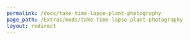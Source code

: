 ```yaml
---
permalink: /docs/take-time-lapse-plant-photography
page_path: /Extras/mods/take-time-lapse-plant-photography
layout: redirect
---
```

